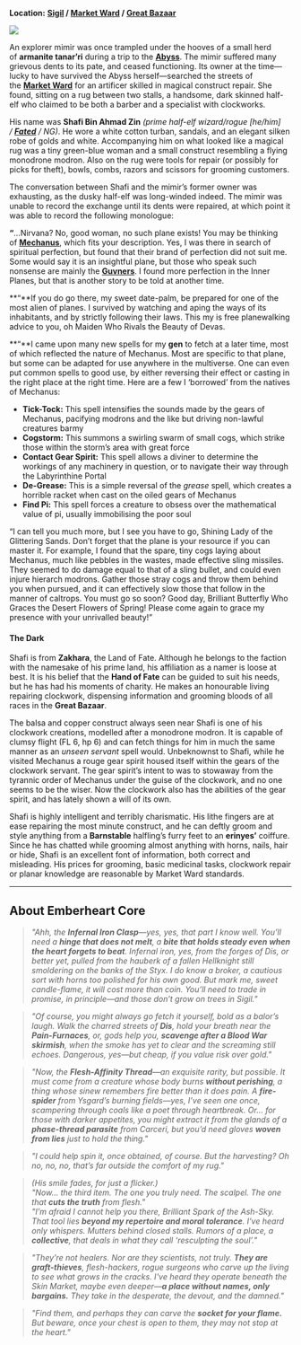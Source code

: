 **Location:** **[Sigil](https://mimir.net/places/sigil/sigil/) / [Market Ward](https://mimir.net/collections/brixs-guide-to-the-market-ward/) / [Great Bazaar](https://mimir.net/places/sigil/the-great-bazaar/)**

![](https://mimir.net/wp-content/uploads/shafi_bin_ahmad_zin_shair_sigil.png)

An explorer mimir was once trampled under the hooves of a small herd of **armanite tanar’ri** during a trip to the **[Abyss](https://mimir.net/planes/abyss/)**. The mimir suffered many grievous dents to its pate, and ceased functioning. Its owner at the time—lucky to have survived the Abyss herself—searched the streets of the **[Market Ward](https://mimir.net/collections/brixs-guide-to-the-market-ward/)** for an artificer skilled in magical construct repair. She found, sitting on a rug between two stalls, a handsome, dark skinned half-elf who claimed to be both a barber and a specialist with clockworks.

His name was **Shafi Bin Ahmad Zin** _(prime half-elf wizard/rogue [he/him] / **[Fated](https://mimir.net/the.chant.on/fated/)** / NG)_. He wore a white cotton turban, sandals, and an elegant silken robe of golds and white. Accompanying him on what looked like a magical rug was a tiny green-blue woman and a small construct resembling a flying monodrone modron. Also on the rug were tools for repair (or possibly for picks for theft), bowls, combs, razors and scissors for grooming customers.

The conversation between Shafi and the mimir’s former owner was exhausting, as the dusky half-elf was long-winded indeed. The mimir was unable to record the exchange until its dents were repaired, at which point it was able to record the following monologue:

**“**…Nirvana? No, good woman, no such plane exists! You may be thinking of **[Mechanus](https://mimir.net/layers/mechanus/mechanus/)**, which fits your description. Yes, I was there in search of spiritual perfection, but found that their brand of perfection did not suit me. Some would say it is an insightful plane, but those who speak such nonsense are mainly the **[Guvners](https://mimir.net/culture/factions/fraternity-of-order/)**. I found more perfection in the Inner Planes, but that is another story to be told at another time.

**“**If you do go there, my sweet date-palm, be prepared for one of the most alien of planes. I survived by watching and aping the ways of its inhabitants, and by strictly following their laws. This my is free planewalking advice to you, oh Maiden Who Rivals the Beauty of Devas.

**“**I came upon many new spells for my **gen** to fetch at a later time, most of which reflected the nature of Mechanus. Most are specific to that plane, but some can be adapted for use anywhere in the multiverse. One can even put common spells to good use, by either reversing their effect or casting in the right place at the right time. Here are a few I ‘borrowed’ from the natives of Mechanus:

- **Tick-Tock:** This spell intensifies the sounds made by the gears of Mechanus, pacifying modrons and the like but driving non-lawful creatures barmy
- **Cogstorm:** This summons a swirling swarm of small cogs, which strike those within the storm’s area with great force
- **Contact Gear Spirit:** This spell allows a diviner to determine the workings of any machinery in question, or to navigate their way through the Labyrinthine Portal
- **De-Grease:** This is a simple reversal of the _grease_ spell, which creates a horrible racket when cast on the oiled gears of Mechanus
- **Find Pi:** This spell forces a creature to obsess over the mathematical value of pi, usually immobilising the poor soul

“I can tell you much more, but I see you have to go, Shining Lady of the Glittering Sands. Don’t forget that the plane is your resource if you can master it. For example, I found that the spare, tiny cogs laying about Mechanus, much like pebbles in the wastes, made effective sling missiles. They seemed to do damage equal to that of a sling bullet, and could even injure hierarch modrons. Gather those stray cogs and throw them behind you when pursued, and it can effectively slow those that follow in the manner of caltrops. You must go so soon? Good day, Brilliant Butterfly Who Graces the Desert Flowers of Spring! Please come again to grace my presence with your unrivalled beauty!”

#### **The Dark**

Shafi is from **Zakhara**, the Land of Fate. Although he belongs to the faction with the namesake of his prime land, his affiliation as a namer is loose at best. It is his belief that the **Hand of Fate** can be guided to suit his needs, but he has had his moments of charity. He makes an honourable living repairing clockwork, dispensing information and grooming bloods of all races in the **Great Bazaar**.

The balsa and copper construct always seen near Shafi is one of his clockwork creations, modelled after a monodrone modron. It is capable of clumsy flight (FL 6, hp 6) and can fetch things for him in much the same manner as an _unseen servant_ spell would. Unbeknownst to Shafi, while he visited Mechanus a rouge gear spirit housed itself within the gears of the clockwork servant. The gear spirit’s intent to was to stowaway from the tyrannic order of Mechanus under the guise of the clockwork, and no one seems to be the wiser. Now the clockwork also has the abilities of the gear spirit, and has lately shown a will of its own.

Shafi is highly intelligent and terribly charismatic. His lithe fingers are at ease repairing the most minute construct, and he can deftly groom and style anything from a **Barnstable** halfling’s furry feet to an **erinyes’** coiffure. Since he has chatted while grooming almost anything with horns, nails, hair or hide, Shafi is an excellent font of information, both correct and misleading. His prices for grooming, basic medicinal tasks, clockwork repair or planar knowledge are reasonable by Market Ward standards.



--- 

## About Emberheart Core

> _"Ahh, the **Infernal Iron Clasp**—yes, yes, that part I know well. You’ll need a **hinge that does not melt**, a **bite that holds steady even when the heart forgets to beat**. Infernal iron, yes, from the forges of Dis, or better yet, pulled from the hauberk of a fallen Hellknight still smoldering on the banks of the Styx. I _do_ know a broker, a cautious sort with horns too polished for his own good. But mark me, sweet candle-flame, it will cost more than coin. You’ll need to trade in _promise_, in _principle_—and those don’t grow on trees in Sigil."_

> _"Of course, you might always go fetch it yourself, bold as a balor’s laugh. Walk the charred streets of **Dis**, hold your breath near the **Pain-Furnaces**, or, gods help you, **scavenge after a Blood War skirmish**, when the smoke has yet to clear and the screaming still echoes. Dangerous, yes—but cheap, if you value risk over gold."_

> _"Now, the **Flesh-Affinity Thread**—an exquisite rarity, but possible. It must come from a creature whose body burns **without perishing**, a thing whose _sinew remembers fire_ better than it does pain. A **fire-spider** from Ysgard’s burning fields—yes, I’ve seen one once, scampering through coals like a poet through heartbreak. Or… for those with darker appetites, you might extract it from the glands of a **phase-thread parasite** from Carceri, but you’d need gloves **woven from lies** just to hold the thing."_

> _"I could help spin it, once obtained, of course. But the harvesting? Oh no, no, no, that’s far outside the comfort of my rug."_

> _(His smile fades, for just a flicker.)_  
> _"Now… the third item. The one you truly need. The scalpel. The one that **cuts the truth** from flesh."_  
> _"I’m afraid I cannot help you there, Brilliant Spark of the Ash-Sky. That tool lies **beyond my repertoire and moral tolerance**. I've heard only whispers. Mutters behind closed stalls. Rumors of a place, a **collective**, that deals in what they call _‘resculpting the soul’._"_

> _"They’re not healers. Nor are they scientists, not truly. **They are graft-thieves**, flesh-hackers, rogue surgeons who carve up the living to see what grows in the cracks. I've heard they operate beneath the Skin Market, maybe even deeper—**a place without names, only bargains.** They take in the desperate, the devout, and the damned."_

> _"Find them, and perhaps they can carve the **socket for your flame.** But beware, once your chest is open to them, they may not stop at the heart."_


